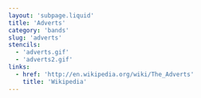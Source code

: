 ```yaml
---
layout: 'subpage.liquid'
title: 'Adverts'
category: 'bands'
slug: 'adverts'
stencils:
  - 'adverts.gif'
  - 'adverts2.gif'
links:
  - href: 'http://en.wikipedia.org/wiki/The_Adverts'
    title: 'Wikipedia'
---
```

